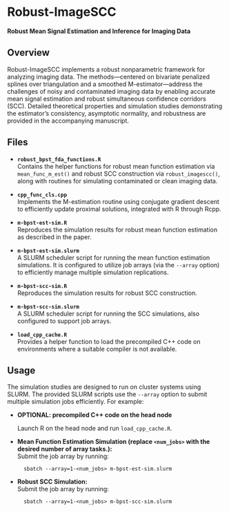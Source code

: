 # Robust-ImageSCC  
**Robust Mean Signal Estimation and Inference for Imaging Data**

## Overview  
Robust-ImageSCC implements a robust nonparametric framework for analyzing imaging data. The methods—centered on bivariate penalized splines over triangulation and a smoothed M-estimator—address the challenges of noisy and contaminated imaging data by enabling accurate mean signal estimation and robust simultaneous confidence corridors (SCC). Detailed theoretical properties and simulation studies demonstrating the estimator’s consistency, asymptotic normality, and robustness are provided in the accompanying manuscript.

## Files  
- **`robust_bpst_fda_functions.R`**  
  Contains the helper functions for robust mean function estimation via `mean_func_m_est()` and robust SCC construction via `robust_imagescc()`, along with routines for simulating contaminated or clean imaging data.

- **`cpp_func_cls.cpp`**  
  Implements the M-estimation routine using conjugate gradient descent to efficiently update proximal solutions, integrated with R through Rcpp.

- **`m-bpst-est-sim.R`**  
  Reproduces the simulation results for robust mean function estimation as described in the paper.

- **`m-bpst-est-sim.slurm`**  
  A SLURM scheduler script for running the mean function estimation simulations. It is configured to utilize job arrays (via the `--array` option) to efficiently manage multiple simulation replications.

- **`m-bpst-scc-sim.R`**  
  Reproduces the simulation results for robust SCC construction.

- **`m-bpst-scc-sim.slurm`**  
  A SLURM scheduler script for running the SCC simulations, also configured to support job arrays.

- **`load_cpp_cache.R`**  
  Provides a helper function to load the precompiled C++ code on environments where a suitable compiler is not available.

## Usage  
The simulation studies are designed to run on cluster systems using SLURM. The provided SLURM scripts use the `--array` option to submit multiple simulation jobs efficiently. For example:

- **OPTIONAL: precompiled C++ code on the head node**
  
  Launch R on the head node and run `load_cpp_cache.R`.

- **Mean Function Estimation Simulation (replace `<num_jobs>` with the desired number of array tasks.):**  
  Submit the job array by running:  
  ```{bash}
    sbatch --array=1-<num_jobs> m-bpst-est-sim.slurm
  ```
  
- **Robust SCC Simulation:**  
  Submit the job array by running:  
  ```{bash}
    sbatch --array=1-<num_jobs> m-bpst-scc-sim.slurm
  ```
